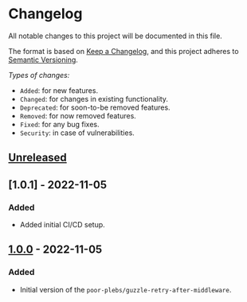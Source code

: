 # Changelog

All notable changes to this project will be documented in this file.

The format is based on [Keep a Changelog][1], and this project adheres to
[Semantic Versioning][2].

*Types of changes:*

- `Added`: for new features.
- `Changed`: for changes in existing functionality.
- `Deprecated`: for soon-to-be removed features.
- `Removed`: for now removed features.
- `Fixed`: for any bug fixes.
- `Security`: in case of vulnerabilities.

## [Unreleased]

## [1.0.1] - 2022-11-05

### Added

- Added initial CI/CD setup.

## [1.0.0] - 2022-11-05

### Added

- Initial version of the `poor-plebs/guzzle-retry-after-middleware`.

[1]: https://keepachangelog.com/en/1.1.0/
[2]: https://semver.org/spec/v2.0.0.html

[Unreleased]: https://github.com/Poor-Plebs/guzzle-retry-after-middleware/compare/1.0.1...HEAD
[1.0.0]: https://github.com/Poor-Plebs/guzzle-retry-after-middleware/releases/1.0.1
[1.0.0]: https://github.com/Poor-Plebs/guzzle-retry-after-middleware/releases/1.0.0
